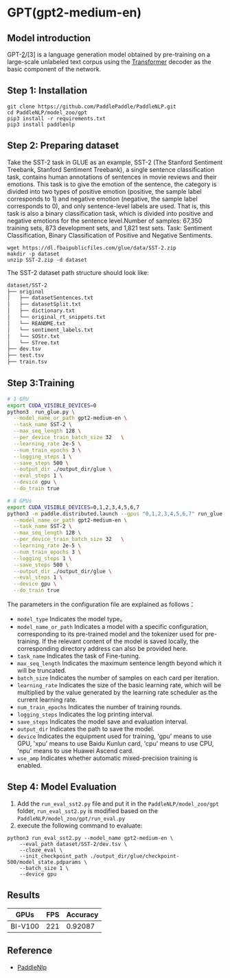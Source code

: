 # GPT(gpt2-medium-en)

## Model introduction
GPT-[2](https://cdn.openai.com/better-language-models/language_models_are_unsupervised_multitask_learners.pdf)/[3] is a language generation model obtained by pre-training on a large-scale unlabeled text corpus using the [Transformer](https://arxiv.org/abs/1706.03762)  decoder as the basic component of the network.

## Step 1: Installation

```shell
git clone https://github.com/PaddlePaddle/PaddleNLP.git
cd PaddleNLP/model_zoo/gpt
pip3 install -r requirements.txt
pip3 install paddlenlp
```

## Step 2: Preparing dataset
Take the SST-2 task in GLUE as an example, SST-2 (The Stanford Sentiment Treebank, Stanford Sentiment Treebank), a single sentence classification task, contains human annotations of sentences in movie reviews and their emotions. This task is to give the emotion of the sentence, the category is divided into two types of positive emotion (positive, the sample label corresponds to 1) and negative emotion (negative, the sample label corresponds to 0), and only sentence-level labels are used. That is, this task is also a binary classification task, which is divided into positive and negative emotions for the sentence level.Number of samples: 67,350 training sets, 873 development sets, and 1,821 test sets. Task: Sentiment Classification, Binary Classification of Positive and Negative Sentiments.

```
wget https://dl.fbaipublicfiles.com/glue/data/SST-2.zip
makdir -p dataset
unzip SST-2.zip -d dataset
```
The SST-2 dataset path structure should look like:
```bash
dataset/SST-2
├── original
│   ├── datasetSentences.txt
│   ├── datasetSplit.txt
│   ├── dictionary.txt
│   └── original_rt_snippets.txt
│   └── REANDME.txt
│   └── sentiment_labels.txt
│   └── SOStr.txt
│   └── STree.txt
├── dev.tsv
├── test.tsv
├── train.tsv


```

## Step 3:Training

```bash
# 1 GPU
export CUDA_VISIBLE_DEVICES=0
python3  run_glue.py \
  --model_name_or_path gpt2-medium-en \
  --task_name SST-2 \
  --max_seq_length 128 \
  --per_device_train_batch_size 32   \
  --learning_rate 2e-5 \
  --num_train_epochs 3 \
  --logging_steps 1 \
  --save_steps 500 \
  --output_dir ./output_dir/glue \
  --eval_steps 1 \
  --device gpu \
  --do_train true

# 8 GPUs
export CUDA_VISIBLE_DEVICES=0,1,2,3,4,5,6,7
python3 -m paddle.distributed.launch --gpus "0,1,2,3,4,5,6,7" run_glue.py \
  --model_name_or_path gpt2-medium-en \
  --task_name SST-2 \
  --max_seq_length 128 \
  --per_device_train_batch_size 32   \
  --learning_rate 2e-5 \
  --num_train_epochs 3 \
  --logging_steps 1 \
  --save_steps 500 \
  --output_dir ./output_dir/glue \
  --eval_steps 1 \
  --device gpu \
  --do_train true
```

The parameters in the configuration file are explained as follows：
- `model_type` Indicates the model type。
- `model_name_or_path` Indicates a model with a specific configuration, corresponding to its pre-trained model and the tokenizer used for pre-training. If the relevant content of the model is saved locally, the corresponding directory address can also be provided here.
- `task_name` Indicates the task of Fine-tuning.
- `max_seq_length` Indicates the maximum sentence length beyond which it will be truncated.
- `batch_size` Indicates the number of samples on each card per iteration.
- `learning_rate` Indicates the size of the basic learning rate, which will be multiplied by the value generated by the learning rate scheduler as the current learning rate.
- `num_train_epochs` Indicates the number of training rounds.
- `logging_steps` Indicates the log printing interval.
- `save_steps` Indicates the model save and evaluation interval.
- `output_dir` Indicates the path to save the model.
- `device` Indicates the equipment used for training, 'gpu' means to use GPU, 'xpu' means to use Baidu Kunlun card, 'cpu' means to use CPU, 'npu' means to use Huawei Ascend card.
- `use_amp` Indicates whether automatic mixed-precision training is enabled.

## Step 4: Model Evaluation
1. Add the `run_eval_sst2.py` file and put it in the `PaddleNLP/model_zoo/gpt` folder, `run_eval_sst2.py` is modified based on the `PaddleNLP/model_zoo/gpt/run_eval.py` 
2. execute the following command to evaluate:
```shell
python3 run_eval_sst2.py --model_name gpt2-medium-en \
    --eval_path dataset/SST-2/dev.tsv \
    --cloze_eval \
    --init_checkpoint_path ./output_dir/glue/checkpoint-500/model_state.pdparams \
    --batch_size 1 \
    --device gpu
```
## Results

|    GPUs   |   FPS      | Accuracy |
|-----------|------------|----------|
|  BI-V100  |   221      | 0.92087  |
## Reference
- [PaddleNlp](https://github.com/PaddlePaddle/PaddleNLP)